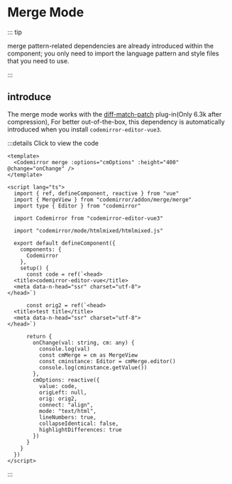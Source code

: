 # Merge Mode

::: tip

merge pattern-related dependencies are already introduced within the component; you only need to import the language pattern and style files that you need to use.

:::

## introduce

The merge mode works with the [diff-match-patch](https://github.com/JackuB/diff-match-patch) plug-in(Only 6.3k after compression), For better out-of-the-box, this dependency is automatically introduced when you install `codemirror-editor-vue3`.

<component v-if="dynamicComponent" :is="dynamicComponent"></component>

<script >
import { shallowRef } from "vue"
export default {
  data() {
    return {
      dynamicComponent: null
    }
  },

  mounted() {
    import('../demo/mergeDemo.vue').then((module) => {
      this.dynamicComponent = shallowRef(module.default)
    })
  }
}
</script>

:::details Click to view the code

```vue
<template>
  <Codemirror merge :options="cmOptions" :height="400" @change="onChange" />
</template>

<script lang="ts">
  import { ref, defineComponent, reactive } from "vue"
  import { MergeView } from "codemirror/addon/merge/merge"
  import type { Editor } from "codemirror"

  import Codemirror from "codemirror-editor-vue3"

  import "codemirror/mode/htmlmixed/htmlmixed.js"

  export default defineComponent({
    components: {
      Codemirror
    },
    setup() {
      const code = ref(`<head>
  <title>codemirror-editor-vue</title>
  <meta data-n-head="ssr" charset="utf-8">
</head>`)

      const orig2 = ref(`<head>
  <title>test title</title>
  <meta data-n-head="ssr" charset="utf-8">
</head>`)

      return {
        onChange(val: string, cm: any) {
          console.log(val)
          const cmMerge = cm as MergeView
          const cminstance: Editor = cmMerge.editor()
          console.log(cminstance.getValue())
        },
        cmOptions: reactive({
          value: code,
          origLeft: null,
          orig: orig2,
          connect: "align",
          mode: "text/html",
          lineNumbers: true,
          collapseIdentical: false,
          highlightDifferences: true
        })
      }
    }
  })
</script>
```

:::
